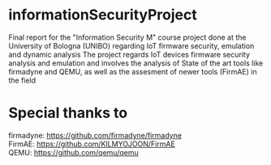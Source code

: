 # informationSecurityProject
Final report for the "Information Security M" course project done at the University of Bologna (UNIBO) regarding IoT firmware security, emulation and dynamic analysis
The project regards IoT devices firmware security analysis and emulation and involves the analysis of State of the art tools like firmadyne and QEMU, as well as the assesment of newer tools (FirmAE) in the field

# Special thanks to
firmadyne: https://github.com/firmadyne/firmadyne <br/>
FirmAE: https://github.com/KILMYOJOON/FirmAE <br/>
QEMU: https://github.com/qemu/qemu
